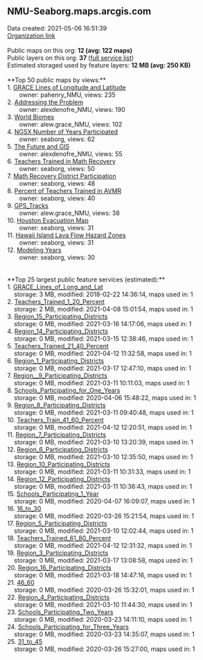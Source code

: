 <h2>NMU-Seaborg.maps.arcgis.com</h2> Data created: 2021-05-06 16:51:39 <br /><a target='new' href='https://NMU-Seaborg.maps.arcgis.com'>Organization link</a><br /><br />Public maps on this org: <b>12 (avg: 122 maps)</b><br />Public layers on this org: <b>37 </b>(<a target='new' href='https://services.arcgis.com/QKduv5sncvwsGwOQ/ArcGIS/rest/services'>full service list</a>)<br />Estimated storaged used by feature layers: <b>12 MB (avg: 250 KB)</b><br /><br />**Top 50 public maps by views:**<br />  1. <a target='new' href='https://www.arcgis.com/home/item.html?id=57f887826cc34829bc6afae086c4cdbb'>GRACE Lines of Longitude and Latitude</a> <br />  &nbsp;&nbsp;&nbsp;&nbsp; &nbsp;&nbsp;owner: pahenry_NMU, views: 235<br />  2. <a target='new' href='https://www.arcgis.com/home/item.html?id=3c830281089e451dac3a1f6797eae995'>Addressing the Problem</a> <br />  &nbsp;&nbsp;&nbsp;&nbsp; &nbsp;&nbsp;owner: alexdenofre_NMU, views: 190<br />  3. <a target='new' href='https://www.arcgis.com/home/item.html?id=ddaa06b15c3a4bcf9e792564e6f948a1'>World Biomes</a> <br />  &nbsp;&nbsp;&nbsp;&nbsp; &nbsp;&nbsp;owner: alew.grace_NMU, views: 102<br />  4. <a target='new' href='https://www.arcgis.com/home/item.html?id=a9285ca3f1224407a7aace484cd9f64d'>NGSX Number of Years Participated</a> <br />  &nbsp;&nbsp;&nbsp;&nbsp; &nbsp;&nbsp;owner: seaborg, views: 62<br />  5. <a target='new' href='https://www.arcgis.com/home/item.html?id=164ae38093b54730a9a6174c67f80c67'>The Future and GIS</a> <br />  &nbsp;&nbsp;&nbsp;&nbsp; &nbsp;&nbsp;owner: alexdenofre_NMU, views: 55<br />  6. <a target='new' href='https://www.arcgis.com/home/item.html?id=3d710c01f40c48069eb32e601fad0f55'>Teachers Trained in Math Recovery</a> <br />  &nbsp;&nbsp;&nbsp;&nbsp; &nbsp;&nbsp;owner: seaborg, views: 50<br />  7. <a target='new' href='https://www.arcgis.com/home/item.html?id=973451f3b70540fea0e6bf065e2260bb'>Math Recovery District Participation</a> <br />  &nbsp;&nbsp;&nbsp;&nbsp; &nbsp;&nbsp;owner: seaborg, views: 48<br />  8. <a target='new' href='https://www.arcgis.com/home/item.html?id=a6a4448082cc4dd38738e7ba43af4a7b'>Percent of Teachers Trained in AVMR</a> <br />  &nbsp;&nbsp;&nbsp;&nbsp; &nbsp;&nbsp;owner: seaborg, views: 40<br />  9. <a target='new' href='https://www.arcgis.com/home/item.html?id=cc5d9f91f6f74106ac375927b6bd8097'>GPS_Tracks</a> <br />  &nbsp;&nbsp;&nbsp;&nbsp; &nbsp;&nbsp;owner: alew.grace_NMU, views: 38<br />  10. <a target='new' href='https://www.arcgis.com/home/item.html?id=f8425148b8ac49ea930fd2e271dbd671'>Houston Evacuation Map</a> <br />  &nbsp;&nbsp;&nbsp;&nbsp; &nbsp;&nbsp;owner: seaborg, views: 31<br />  11. <a target='new' href='https://www.arcgis.com/home/item.html?id=b93dd3d709c5450597ea89e4c9d920f7'>Hawaii Island Lava Flow Hazard Zones</a> <br />  &nbsp;&nbsp;&nbsp;&nbsp; &nbsp;&nbsp;owner: seaborg, views: 31<br />  12. <a target='new' href='https://www.arcgis.com/home/item.html?id=d5b1c29b12b64cf6b1593102f95b4297'>Modeling Years</a> <br />  &nbsp;&nbsp;&nbsp;&nbsp; &nbsp;&nbsp;owner: seaborg, views: 30<br /><br /><br />**Top 25 largest public feature services (estimated):**<br /> 1. <a target='new' href='https://www.arcgis.com/home/item.html?id=059156ead25a42b089c9b47fedf28fd1'>GRACE_Lines_of_Long_and_Lat</a><br /> &nbsp;&nbsp;&nbsp;&nbsp;storage: 3 MB, modified: 2018-02-22 14:36:14, maps used in: 1<br /> 2. <a target='new' href='https://www.arcgis.com/home/item.html?id=9ed27a27f23c4338a0b9b08a7732ec37'>Teachers_Trained_1_20_Percent</a><br /> &nbsp;&nbsp;&nbsp;&nbsp;storage: 2 MB, modified: 2021-04-08 15:01:54, maps used in: 1<br /> 3. <a target='new' href='https://www.arcgis.com/home/item.html?id=243bcf1c43204f6cb1d086086786c7f4'>Region_15_Participating_Districts</a><br /> &nbsp;&nbsp;&nbsp;&nbsp;storage: 0 MB, modified: 2021-03-16 14:17:06, maps used in: 1<br /> 4. <a target='new' href='https://www.arcgis.com/home/item.html?id=de729217e1074409a75ed2777b91c600'>Region_14_Participating_Districts</a><br /> &nbsp;&nbsp;&nbsp;&nbsp;storage: 0 MB, modified: 2021-03-15 12:38:46, maps used in: 1<br /> 5. <a target='new' href='https://www.arcgis.com/home/item.html?id=b0712b30c1ec498da6b2ca0405e69cef'>Teachers_Trained_21_40_Percent</a><br /> &nbsp;&nbsp;&nbsp;&nbsp;storage: 0 MB, modified: 2021-04-12 11:32:58, maps used in: 1<br /> 6. <a target='new' href='https://www.arcgis.com/home/item.html?id=4dd2cef9395342dfb5ac3669fa4cb6c8'>Region_1_Participating_Districts</a><br /> &nbsp;&nbsp;&nbsp;&nbsp;storage: 0 MB, modified: 2021-03-17 12:47:10, maps used in: 1<br /> 7. <a target='new' href='https://www.arcgis.com/home/item.html?id=549338ca435b40cdb90945c0131dd8e3'>Region__9_Participating_Districts</a><br /> &nbsp;&nbsp;&nbsp;&nbsp;storage: 0 MB, modified: 2021-03-11 10:11:03, maps used in: 1<br /> 8. <a target='new' href='https://www.arcgis.com/home/item.html?id=3a29cdb2f80c4f5fa1a350845761d6c6'>Schools_Participating_for_One_Years</a><br /> &nbsp;&nbsp;&nbsp;&nbsp;storage: 0 MB, modified: 2020-04-06 15:48:22, maps used in: 1<br /> 9. <a target='new' href='https://www.arcgis.com/home/item.html?id=c5edff25031b4ccbbf95488029eaef2d'>Region_8_Participating_Districts</a><br /> &nbsp;&nbsp;&nbsp;&nbsp;storage: 0 MB, modified: 2021-03-11 09:40:48, maps used in: 1<br /> 10. <a target='new' href='https://www.arcgis.com/home/item.html?id=ce7e5c48560c43038134a19e40090875'>Teachers_Train_41_60_Percent</a><br /> &nbsp;&nbsp;&nbsp;&nbsp;storage: 0 MB, modified: 2021-04-12 12:20:51, maps used in: 1<br /> 11. <a target='new' href='https://www.arcgis.com/home/item.html?id=75363cb450a047edab06de94b6dd76d1'>Region_7_Participating_Districts</a><br /> &nbsp;&nbsp;&nbsp;&nbsp;storage: 0 MB, modified: 2021-03-10 13:20:39, maps used in: 1<br /> 12. <a target='new' href='https://www.arcgis.com/home/item.html?id=335a8d0ea9b84d6db2271f4c3b4f30da'>Region_6_Participating_Districts</a><br /> &nbsp;&nbsp;&nbsp;&nbsp;storage: 0 MB, modified: 2021-03-10 12:35:50, maps used in: 1<br /> 13. <a target='new' href='https://www.arcgis.com/home/item.html?id=5a9943f6f48e484a8754acab32be9cfb'>Region_10_Participating_Districts</a><br /> &nbsp;&nbsp;&nbsp;&nbsp;storage: 0 MB, modified: 2021-03-11 10:31:33, maps used in: 1<br /> 14. <a target='new' href='https://www.arcgis.com/home/item.html?id=e06b025d3b654d03b55bd0455b622bc4'>Region_12_Participating_Districts</a><br /> &nbsp;&nbsp;&nbsp;&nbsp;storage: 0 MB, modified: 2021-03-11 10:36:43, maps used in: 1<br /> 15. <a target='new' href='https://www.arcgis.com/home/item.html?id=1fb9dae78259428786d4fa8a26959ada'>Schools_Participating_1_Year</a><br /> &nbsp;&nbsp;&nbsp;&nbsp;storage: 0 MB, modified: 2020-04-07 16:09:07, maps used in: 1<br /> 16. <a target='new' href='https://www.arcgis.com/home/item.html?id=26219f062abb48d495baa43f1f4f3204'>16_to_30</a><br /> &nbsp;&nbsp;&nbsp;&nbsp;storage: 0 MB, modified: 2020-03-26 15:21:54, maps used in: 1<br /> 17. <a target='new' href='https://www.arcgis.com/home/item.html?id=66270a91146a4fa48ac800f235549271'>Region_5_Participating_Districts</a><br /> &nbsp;&nbsp;&nbsp;&nbsp;storage: 0 MB, modified: 2021-03-10 12:02:44, maps used in: 1<br /> 18. <a target='new' href='https://www.arcgis.com/home/item.html?id=072133959ec74a8aa9376d975a0109b8'>Teachers_Trained_61_80_Percent</a><br /> &nbsp;&nbsp;&nbsp;&nbsp;storage: 0 MB, modified: 2021-04-12 12:31:32, maps used in: 1<br /> 19. <a target='new' href='https://www.arcgis.com/home/item.html?id=58ff6e1f45164116bfe67fced06aedfd'>Region_3_Participating_Districts</a><br /> &nbsp;&nbsp;&nbsp;&nbsp;storage: 0 MB, modified: 2021-03-17 13:08:58, maps used in: 1<br /> 20. <a target='new' href='https://www.arcgis.com/home/item.html?id=29bebeeb2fe746b2aed2bf72510d1997'>Region_16_Participating_Districts</a><br /> &nbsp;&nbsp;&nbsp;&nbsp;storage: 0 MB, modified: 2021-03-18 14:47:16, maps used in: 1<br /> 21. <a target='new' href='https://www.arcgis.com/home/item.html?id=05695090aa274a79bee5d25f26defa30'>46_60</a><br /> &nbsp;&nbsp;&nbsp;&nbsp;storage: 0 MB, modified: 2020-03-26 15:32:01, maps used in: 1<br /> 22. <a target='new' href='https://www.arcgis.com/home/item.html?id=49ca6413b11742058a5064ad37d023b8'>Region_4_Participating_Districts</a><br /> &nbsp;&nbsp;&nbsp;&nbsp;storage: 0 MB, modified: 2021-03-10 11:44:30, maps used in: 1<br /> 23. <a target='new' href='https://www.arcgis.com/home/item.html?id=0b1e5aae9552480695e2be951adc99cb'>Schools_Participating_Two_Years</a><br /> &nbsp;&nbsp;&nbsp;&nbsp;storage: 0 MB, modified: 2020-03-23 14:11:10, maps used in: 1<br /> 24. <a target='new' href='https://www.arcgis.com/home/item.html?id=6c351ec2f580487b94ce1889ddfdf74f'>Schools_Participating_for_Three_Years</a><br /> &nbsp;&nbsp;&nbsp;&nbsp;storage: 0 MB, modified: 2020-03-23 14:35:07, maps used in: 1<br /> 25. <a target='new' href='https://www.arcgis.com/home/item.html?id=9d0ae03810ae46e89c753fc802476c26'>31_to_45</a><br /> &nbsp;&nbsp;&nbsp;&nbsp;storage: 0 MB, modified: 2020-03-26 15:27:00, maps used in: 1<br />